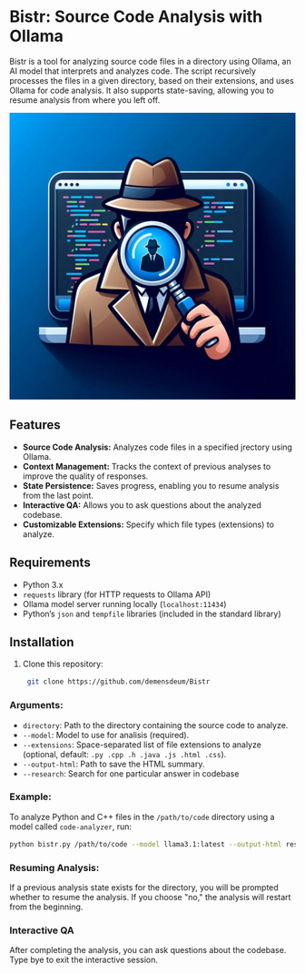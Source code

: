 
# Bistr: Source Code Analysis with Ollama

Bistr is a tool for analyzing source code files in a directory using Ollama, an AI model that interprets and analyzes code. The script recursively processes the files in a given directory, based on their extensions, and uses Ollama for code analysis. It also supports state-saving, allowing you to resume analysis from where you left off.

![Logo](bistr-logo.jpeg)

## Features

- **Source Code Analysis:** Analyzes code files in a specified jrectory using Ollama.
- **Context Management:** Tracks the context of previous analyses to improve the quality of responses.
- **State Persistence:** Saves progress, enabling you to resume analysis from the last point.
- **Interactive QA:** Allows you to ask questions about the analyzed codebase.
- **Customizable Extensions:** Specify which file types (extensions) to analyze.

## Requirements

- Python 3.x
- `requests` library (for HTTP requests to Ollama API)
- Ollama model server running locally (`localhost:11434`)
- Python’s `json` and `tempfile` libraries (included in the standard library)

## Installation

1. Clone this repository:
   ```bash
    git clone https://github.com/demensdeum/Bistr
   ```

### Arguments:
- `directory`: Path to the directory containing the source code to analyze.
- `--model`: Model to use for analisis (required).
- `--extensions`: Space-separated list of file extensions to analyze (optional, default: `.py .cpp .h .java .js .html .css`).
- `--output-html`: Path to save the HTML summary.
- `--research`: Search for one particular answer in codebase


### Example:

To analyze Python and C++ files in the `/path/to/code` directory using a model called `code-analyzer`, run:

```bash
python bistr.py /path/to/code --model llama3.1:latest --output-html result.html --research "What is the purpose of this function?"
```

### Resuming Analysis:

If a previous analysis state exists for the directory, you will be prompted whether to resume the analysis. If you choose "no," the analysis will restart from the beginning.

### Interactive QA

After completing the analysis, you can ask questions about the codebase. Type bye to exit the interactive session.